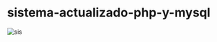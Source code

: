 
# sistema-actualizado-php-y-mysql
![sis](https://user-images.githubusercontent.com/71534078/110555312-60493a80-810a-11eb-94dd-42fd91c580d8.jpg)
